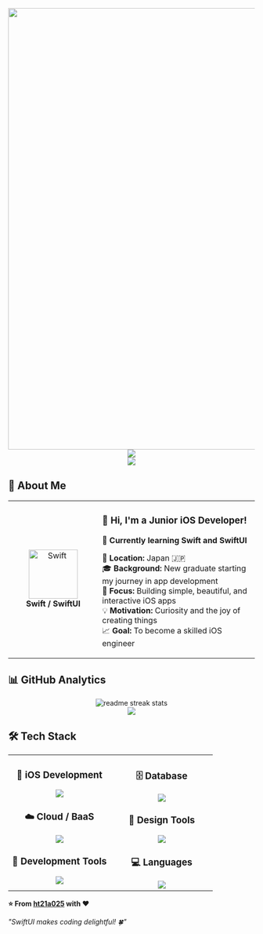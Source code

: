 <div align="center">
  <img src="https://user-images.githubusercontent.com/74038190/212284100-561aa473-3905-4a80-b561-0d28506553ee.gif" width="900">
</div>

<div align="center">
  <img src="https://capsule-render.vercel.app/api?type=waving&color=gradient&customColorList=0,2,2,5,30&height=150&section=header&animation=twinkling" />
</div>

<div align="center">
  <img src="https://readme-typing-svg.herokuapp.com?font=Fira+Code&size=28&duration=2800&pause=2000&color=A9FEF7&center=true&vCenter=true&width=600&lines=Hello!+I'm+a+Junior+Engineer+👩‍💻;Learning+SwiftUI+Everyday+🍎;Building+iOS+Apps+with+Passion✨;Growing+One+Commit+at+a+Time+🌱" />
</div>

## 🌟 **About Me**

<div align="center">

<table>
<tr>
<td width="200" align="center">
<img src="https://skillicons.dev/icons?i=swift" width="100" height="100" alt="Swift" />
<br><strong>Swift / SwiftUI</strong>
</td>
<td width="400" align="left">

### 👋 **Hi, I'm a Junior iOS Developer!**
🍎 **Currently learning Swift and SwiftUI**

📍 **Location:** Japan 🇯🇵  
🎓 **Background:** New graduate starting my journey in app development  
🧠 **Focus:** Building simple, beautiful, and interactive iOS apps  
💡 **Motivation:** Curiosity and the joy of creating things  
📈 **Goal:** To become a skilled iOS engineer  

</td>
</tr>
</table>

</div>

## 📊 **GitHub Analytics**

<div align="center">
  <img src="https://github-readme-streak-stats.herokuapp.com/?user=your-username&theme=transparent&border_radius=10" alt="readme streak stats" />
</div>

<div align="center">
  <img src="https://github-readme-activity-graph.vercel.app/graph?username=your-username&custom_title=My%20GitHub%20Activity&bg_color=0d1117&color=58a6ff&line=58a6ff&point=58a6ff&area=true&hide_border=true" />
</div>

## 🛠️ **Tech Stack**

<table align="center">
<tr>
<td width="50%" align="center" valign="top">

### 📱  **iOS Development**
<img src="https://skillicons.dev/icons?i=swift,xcode" />

### ☁️  **Cloud / BaaS**
<img src="https://skillicons.dev/icons?i=firebase" />

### 🔧  **Development Tools**
<img src="https://skillicons.dev/icons?i=vscode,git,github,postman" />

</td>
<td width="50%" align="center" valign="top">

### 🗄️  **Database**
<img src="https://skillicons.dev/icons?i=sqlite" />

### 🎨  **Design Tools**
<img src="https://skillicons.dev/icons?i=figma" />

### 💻  **Languages**
<img src="https://skillicons.dev/icons?i=swift,html,css" />

</td>
</tr>
</table>

  **⭐ From [ht21a025](https://github.com/ht21a025) with ❤️**
  
  *"SwiftUI makes coding delightful! 🍀"*
</div>
